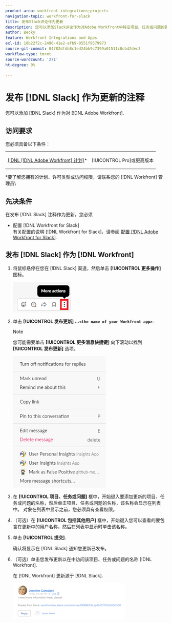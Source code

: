 ```yaml
---
product-area: workfront-integrations;projects
navigation-topic: workfront-for-slack
title: 发布Slack评论作为更新
description: 您可以添加Slack评论作为对Adobe Workfront中特定项目、任务或问题的更新。
author: Becky
feature: Workfront Integrations and Apps
exl-id: 18b22f2c-2490-41e2-afb9-0551f9579973
source-git-commit: 04782dfdb8c1ed24bb9c7399a01511c0cbd2dec3
workflow-type: tm+mt
source-wordcount: '271'
ht-degree: 0%

---
```


# 发布 [!DNL Slack] 作为更新的注释

您可以添加 [!DNL Slack] 作为对 [!DNL Adobe Workfront].

## 访问要求

您必须具备以下条件：

<table style="table-layout:auto"> 
 <col> 
 </col> 
 <col> 
 </col> 
 <tbody> 
  <tr> 
   <td role="rowheader"><a href="https://www.workfront.com/plans" target="_blank">[!DNL [!DNL Adobe Workfront] 计划]</a>*</td> 
   <td> <p>[!UICONTROL Pro]或更高版本</p> </td> 
  </tr> 
 </tbody> 
</table>

&#42;要了解您拥有的计划、许可类型或访问权限，请联系您的 [!DNL Workfront] 管理员\

## 先决条件

在发布 [!DNL Slack] 注释作为更新，您必须

* 配置 [!DNL Workfront for Slack]\
   有关配置的说明 [!DNL Workfront for Slack]，请参阅 [配置 [!DNL Adobe Workfront for Slack]](../../workfront-integrations-and-apps/using-workfront-with-slack/configure-workfront-for-slack.md).

## 发布 [!DNL Slack] 作为 [!DNL Workfront]

1. 将鼠标悬停在您在 [!DNL Slack] 渠道，然后单击 **[!UICONTROL 更多操作]** 图标。

   ![](assets/slack-more-icon.png)

1. 单击 **[!UICONTROL 发布更新] ...`<the name of your Workfront app>`**.

   >[!NOTE]
   >
   >您可能需要单击 **[!UICONTROL 更多消息快捷键]** 向下滚动以找到 **[!UICONTROL 发布更新]** 选项。
   >
   >
   >![](assets/slack-more-message-shortcuts.png)

1. 在 **[!UICONTROL 项目、任务或问题]** 框中，开始键入要添加更新的项目、任务或问题的名称，然后单击项目、任务或问题的名称，该名称会显示在列表中。 对象在列表中显示之前，您必须具有查看权限。
1. （可选）在 **[!UICONTROL 包括其他用户]** 框中，开始键入您可以查看的要包含在更新中的用户名称，然后在列表中显示时单击该名称。
1. 单击 **[!UICONTROL 提交]**.

   确认将显示在 [!DNL Slack] 通知您更新已发布。

1. （可选）单击您发布更新以在中访问该项目、任务或问题的名称 [!DNL Workfront].

   在 [!DNL Workfront] 更新源于 [!DNL Slack].

   ![](assets/slack-update-posted-from-slack-350x112.png)
